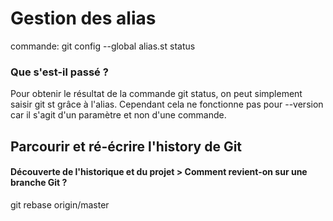# Gestion des alias

commande:
git config --global alias.st status

### Que s'est-il passé ?

Pour obtenir le résultat de la commande git status, on peut simplement saisir git st grâce à l'alias. Cependant cela ne fonctionne pas pour --version car il s'agit d'un paramètre et non d'une commande.

## Parcourir et ré-écrire l'history de Git 
#### Découverte	de l'historique et du projet > Comment revient-on sur une branche Git ?

git rebase  origin/master
